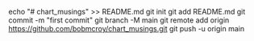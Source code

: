 echo "# chart_musings" >> README.md
git init
git add README.md
git commit -m "first commit"
git branch -M main
git remote add origin https://github.com/bobmcroy/chart_musings.git
git push -u origin main
